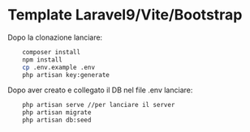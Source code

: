 # Template Laravel9/Vite/Bootstrap

Dopo la clonazione lanciare:

```bash
    composer install
    npm install
    cp .env.example .env
    php artisan key:generate
```

Dopo aver creato e collegato il DB nel file .env lanciare:
```bash
    php artisan serve //per lanciare il server
    php artisan migrate
    php artisan db:seed
```
